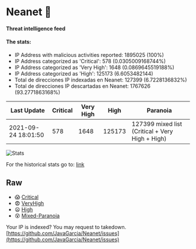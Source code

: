 # Neanet :hocho:
#### Threat intelligence feed
#### The stats:

- IP Address with malicious activities reported: 1895025 (100%)
- IP Address categorized as 'Critical':  578 (0.0305009168744%)
- IP Address categorized as 'Very High':  1648 (0.0869645519188%)
- IP Address categorized as 'High':  125173 (6.6053482144)
- Total de direcciones IP indexadas en Neanet:  127399 (6.7228136832%)
- Total de direcciones IP descartadas en Neanet:  1767626 (93.2771863168%)

| Last Update | Critical | Very High | High | Paranoia |
| --- | --- | --- | --- | --- |
| 2021-09-24 18:01:50 | 578 | 1648 | 125173 | 127399 mixed list (Critical + Very High + High)|

![Stats](https://docs.google.com/spreadsheets/d/e/2PACX-1vSnaNMIXVabIpDJjufMlzH7poXnshF3mgd8Is1g9ytUEzVsP5my4Trn8f-xkoLLQ38xpL3HtmUexLo6/pubchart?oid=501124687&format=image)

For the historical stats go to: [link](/stats.csv)
## Raw
- :scream: [Critical](https://raw.githubusercontent.com/JavaGarcia/Neanet/master/blacklists/neanet_critical.txt)
- :fearful: [VeryHigh](https://raw.githubusercontent.com/JavaGarcia/Neanet/master/blacklists/neanet_veryHigh.txtt)
- :frowning: [High](https://raw.githubusercontent.com/JavaGarcia/Neanet/master/blacklists/neanet_high.txt)
- :dizzy_face: [Mixed-Paranoia](https://raw.githubusercontent.com/JavaGarcia/Neanet/master/blacklists/neanet_all.txt)


Your IP is indexed? You may request to takedown. [https://github.com/JavaGarcia/Neanet/issues](https://github.com/JavaGarcia/Neanet/issues)






































































































































































































































































































































































































































































































































































































































































































































































































































































































































































































































































































































































































































































































































































































































































































































































































































































































































































































































































































































































































































































































































































































































































































































































































































































































































































































































































































































































































































































































































































































































































































































































































































































































































































































































































































































































































































































































































































































































































































































































































































































































































































































































































































































































































































































































































































































































































































































































































































































































































































































































































































































































































































































































































































































































































































































































































































































































































































































































































































































































































































































































































































































































































































































































































































































































































































































































































































































































































































































































































































































































































































































































































































































































































































































































































































































































































































































































































































































































































































































































































































































































































































































































































































































































































































































































































































































































































































































































































































































































































































































































































































































































































